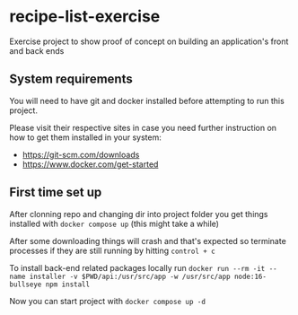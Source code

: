 # recipe-list-exercise
Exercise project to show proof of concept on building an application's front and back ends

## System requirements

You will need to have git and docker installed before attempting to run this project.

Please visit their respective sites in case you need further instruction on how to get them installed in your system:
- https://git-scm.com/downloads
- https://www.docker.com/get-started

## First time set up

After clonning repo and changing dir into project folder you get things installed with `docker compose up` (this might take a while)

After some downloading things will crash and that's expected so terminate processes if they are still running by hitting `control + c`

To install back-end related packages locally run `docker run --rm -it --name installer -v $PWD/api:/usr/src/app -w /usr/src/app node:16-bullseye npm install`

Now you can start project with `docker compose up -d`
